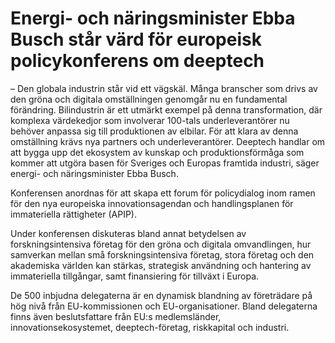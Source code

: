 # Energi- och näringsminister Ebba Busch står värd för europeisk policykonferens om deeptech

– Den globala industrin står vid ett vägskäl. Många branscher som drivs av den gröna och digitala omställningen genomgår nu en fundamental förändring. Bilindustrin är ett utmärkt exempel på denna transformation, där komplexa värdekedjor som involverar 100\-tals underleverantörer nu behöver anpassa sig till produktionen av elbilar. För att klara av denna omställning krävs nya partners och underleverantörer. Deeptech handlar om att bygga upp det ekosystem av kunskap och produktionsförmåga som kommer att utgöra basen för Sveriges och Europas framtida industri, säger energi\- och näringsminister Ebba Busch.

Konferensen anordnas för att skapa ett forum för policydialog inom ramen för den nya europeiska innovationsagendan och handlingsplanen för immateriella rättigheter (APIP).

Under konferensen diskuteras bland annat betydelsen av forskningsintensiva företag för den gröna och digitala omvandlingen, hur samverkan mellan små forskningsintensiva företag, stora företag och den akademiska världen kan stärkas, strategisk användning och hantering av immateriella tillgångar, samt finansiering för tillväxt i Europa.

De 500 inbjudna delegaterna är en dynamisk blandning av företrädare på hög nivå från EU\-kommissionen och EU\-organisationer. Bland delegaterna finns även beslutsfattare från EU:s medlemsländer, innovationsekosystemet, deeptech\-företag, riskkapital och industri.

